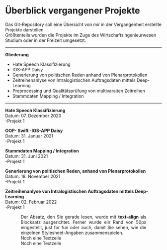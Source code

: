 # Überblick vergangener Projekte

Das Git-Repository soll eine Übersicht von mir in der Vergangenheit erstellte Projekte darstellen.<br>
Größtenteils wurden die Projekte im Zuge des Wirtschaftsingenieurwesen Studium oder in der Freizeit umgesetzt. <br>
<hr>
<p> <b>Gliederung</b>
<ul>
  <li>Hate Speech Klassifizierung</li>
  <li>IOS-APP Daisy</li>
  <li>Generierung von politischen Reden anhand von Plenarprotokollen</</li>
  <li>Zeitreihenanlyse von Intralogistischen Auftragsdaten mittels Deep-Learning</li>
  <li>Preprocessing und Qualitätsprüfung von multivaraiten Zeitreihen</li>
  <li>Stammdaten Mapping / Integration</li>
</ul>
<hr>

<b>Hate Speech Klassifizierung </b>
<br> Datum: 07. Dezember 2020
<br>
-Projekt 1
<br>

<b>OOP- Swift -IOS-APP Daisy</b>
<br> Datum: 31. Januar 2021
<br>
-Projekt 1
<br>

<b>Stammdaten Mapping / Integration </b>
<br>Datum: 31. Juni 2021 
<br>
-Projekt 1
<br>

<b>Generierung von politischen Reden, anhand von Plenarprotokollen</b>
<br>Datum: 18. November 2021
<br>
-Projekt 1
<br>


<b>Zeitreihenanlyse von Intralogistischen Auftragsdaten mittels Deep-Learning </b>
<br>Datum: 02. Februar 2022
<br>
-Projekt 1
<br>

<p style="text-align: justify; margin-left:50px; margin-right:50px">Der Absatz,
den Sie gerade lesen, wurde mit <b>text-align</b> als Blocksatz ausgerichtet.
Ferner wurde ein Rand von 50px eingestellt, just for fun oder auch,
damit Sie sehen, wie die einzelnen Stylesheet-Angaben zusammenspielen.<br>
Noch eine Textzeile<br>
Noch eine Textzeile</p>
 
